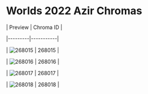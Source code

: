 # Worlds 2022 Azir Chromas


| Preview | Chroma ID |

|---------|-----------|

| ![268015](https://raw.communitydragon.org/latest/plugins/rcp-be-lol-game-data/global/default/v1/champion-chroma-images/268/268015.png) | 268015 |

| ![268016](https://raw.communitydragon.org/latest/plugins/rcp-be-lol-game-data/global/default/v1/champion-chroma-images/268/268016.png) | 268016 |

| ![268017](https://raw.communitydragon.org/latest/plugins/rcp-be-lol-game-data/global/default/v1/champion-chroma-images/268/268017.png) | 268017 |

| ![268018](https://raw.communitydragon.org/latest/plugins/rcp-be-lol-game-data/global/default/v1/champion-chroma-images/268/268018.png) | 268018 |